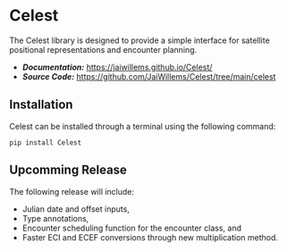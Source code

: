 # Celest

The Celest library is designed to provide a simple interface for satellite positional representations and encounter planning.
* ***Documentation:*** https://jaiwillems.github.io/Celest/
* ***Source Code:*** https://github.com/JaiWillems/Celest/tree/main/celest

## Installation
Celest can be installed through a terminal using the following command:
```terminal
pip install Celest
```

## Upcomming Release
The following release will include:
* Julian date and offset inputs,
* Type annotations,
* Encounter scheduling function for the encounter class, and
* Faster ECI and ECEF conversions through new multiplication method.
